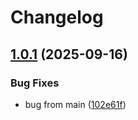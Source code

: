 # Changelog

## [1.0.1](https://github.com/PRASHANT1007/personal_python_demo/compare/v1.0.0...v1.0.1) (2025-09-16)


### Bug Fixes

* bug from main ([102e61f](https://github.com/PRASHANT1007/personal_python_demo/commit/102e61fa40a2d84ab8e5fe54ec398d83d7d283f7))
